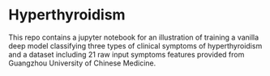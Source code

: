 # Hyperthyroidism

This repo contains a jupyter notebook for an illustration of training a vanilla deep model classifying three types of clinical symptoms of hyperthyroidism and a dataset including 21 raw input symptoms features provided from Guangzhou University of Chinese Medicine.